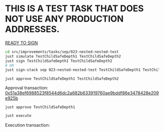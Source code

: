 # THIS IS A TEST TASK THAT DOES NOT USE ANY PRODUCTION ADDRESSES.

[READY TO SIGN](https://sepolia.etherscan.io/tx/)

```bash
cd src/improvements/tasks/sep/023-nested-nested-test
just simulate TestChildSafeDepth1 TestChildSafeDepth2
just sign TestChildSafeDepth1 TestChildSafeDepth2
# OR
just sign-stack sep 023-nested-nested-test TestChildSafeDepth1 TestChildSafeDepth2
```


```
just approve TestChildSafeDepth1 TestChildSafeDepth2
```

Approval transaction: [0x51a38ef6988523f8544d6dc2a682b633919760ae9bddf86e3478428e209e925b](https://sepolia.etherscan.io/tx/0x51a38ef6988523f8544d6dc2a682b633919760ae9bddf86e3478428e209e925b)

```
just approve TestChildSafeDepth1
```


```bash
just execute
```

Execution transaction: [](https://sepolia.etherscan.io/tx/)
